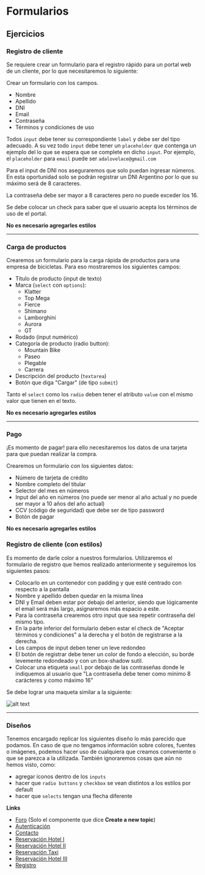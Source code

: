 # Formularios

## Ejercicios

### Registro de cliente

Se requiere crear un formulario para el registro rápido para un portal web de un cliente, por lo que necesitaremos lo siguiente:

Crear un formulario con los campos.

- Nombre
- Apellido
- DNI
- Email
- Contraseña
- Términos y condiciones de uso

Todos `input` debe tener su correspondiente `label` y debe ser del tipo adecuado. A su vez todo `input` debe tener un `placeholder` que contenga un ejemplo del lo que se espera que se complete en dicho `input`. Por ejemplo, el `placeholder` para `email` puede ser `adalovelace@gmail.com`

Para el input de DNI nos aseguraremos que solo puedan ingresar números. En esta oportunidad solo se podrán registrar un DNI Argentino por lo que su máximo será de 8 caracteres.

La contraseña debe ser mayor a 8 caracteres pero no puede exceder los 16.

Se debe colocar un check para saber que el usuario acepta los términos de uso de el portal.

**No es necesario agregarles estilos**

---

### Carga de productos

Crearemos un formulario para la carga rápida de productos para una empresa de bicicletas. Para eso mostraremos los siguientes campos:

- Título de producto (input de texto)
- Marca (`select` con `options`):
  - Klatter
  - Top Mega
  - Fierce
  - Shimano
  - Lamborghini
  - Aurora
  - GT
- Rodado (input numérico)
- Categoría de producto (radio button):
  - Mountain Bike
  - Paseo
  - Plegable
  - Carrera
- Descripción del producto (`textarea`)
- Botón que diga "Cargar" (de tipo `submit`)

Tanto el `select` como los `radio` deben tener el atributo `value` con el mismo valor que tienen en el texto.

**No es necesario agregarles estilos**

---

### Pago

¡Es momento de pagar! para ello necesitaremos los datos de una tarjeta para que puedan realizar la compra.

Crearemos un formulario con los siguientes datos:

- Número de tarjeta de crédito
- Nombre completo del titular
- Selector del mes en números
- Input del año en números (no puede ser menor al año actual y no puede ser mayor a 10 años del año actual)
- CCV (código de seguridad) que debe ser de tipo password
- Botón de pagar

**No es necesario agregarles estilos**

### Registro de cliente (con estilos)

Es momento de darle color a nuestros formularios. Utilizaremos el formulario de registro que hemos realizado anteriormente y seguiremos los siguientes pasos:

- Colocarlo en un contenedor con padding y que esté centrado con respecto a la pantalla
- Nombre y apellido deben quedar en la misma línea
- DNI y Email deben estar por debajo del anterior, siendo que lógicamente el email será más largo, asignaremos más espacio a este.
- Para la contraseña crearemos otro input que sea repetir contraseña del mismo tipo.
- En la parte inferior del formulario deben estar el check de "Aceptar términos y condiciones" a la derecha y el botón de registrarse a la derecha.
- Los campos de input deben tener un leve redondeo
- El botón de registrar debe tener un color de fondo a elección, su borde levemente redondeado y con un box-shadow sutil.
- Colocar una etiqueta `small` por debajo de las contraseñas donde le indiquemos al usuario que "La contraseña debe tener como mínimo 8 carácteres y como máximo 16"

Se debe lograr una maqueta similar a la siguiente:

![alt text](https://i.ibb.co/9rPNFRV/formulario-fw.png)

---

### Diseños

Tenemos encargado replicar los siguientes diseño lo más parecido que podamos. En caso de que no tengamos información sobre colores, fuentes o imágenes, podemos hacer uso de cualquiera que creamos conveniente o que se parezca a la utilizada. También ignoraremos cosas que aún no hemos visto, como:

- agregar íconos dentro de los `inputs`
- hacer que `radio buttons` y `checkbox` se vean distintos a los estilos por default
- hacer que `selects` tengan una flecha diferente

**Links**

- [Foro](https://uidesigndaily.com/posts/sketch-forum-components-card-dropdown-list-form-day-1153) (Solo el componente que dice **Create a new topic**)
- [Autenticación](https://uidesigndaily.com/posts/sketch-login-log-in-authentication-day-559)
- [Contacto](https://uidesigndaily.com/posts/sketch-contact-page-form-website-day-915)
- [Reservación Hotel I](https://colorlib.com/etc/bforms/colorlib-booking-1/)
- [Reservación Hotel II](https://colorlib.com/etc/bforms/colorlib-booking-11/)
- [Reservación Taxi](https://colorlib.com/etc/bforms/colorlib-booking-4/)
- [Reservación Hotel III](https://uidesigndaily.com/posts/sketch-quick-reservation-hotel-booking-form-day-578)
- [Registro](https://dribbble.com/shots/5499795-Sign-Up/attachments)
